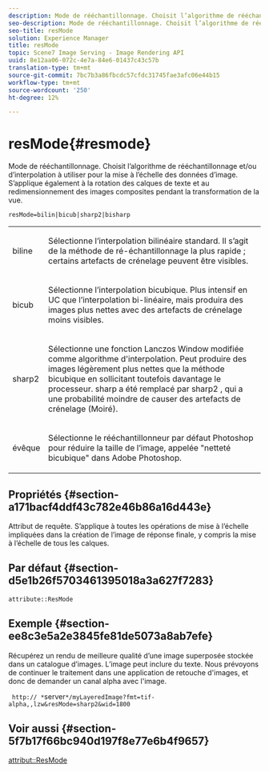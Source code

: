 ```yaml
---
description: Mode de rééchantillonnage. Choisit l’algorithme de rééchantillonnage et/ou d’interpolation à utiliser pour la mise à l’échelle des données d’image. S’applique également à la rotation des calques de texte et au redimensionnement des images composites pendant la transformation de la vue.
seo-description: Mode de rééchantillonnage. Choisit l’algorithme de rééchantillonnage et/ou d’interpolation à utiliser pour la mise à l’échelle des données d’image. S’applique également à la rotation des calques de texte et au redimensionnement des images composites pendant la transformation de la vue.
seo-title: resMode
solution: Experience Manager
title: resMode
topic: Scene7 Image Serving - Image Rendering API
uuid: 8e12aa06-072c-4e7a-84e6-01437c43c57b
translation-type: tm+mt
source-git-commit: 7bc7b3a86fbcdc57cfdc31745fae3afc06e44b15
workflow-type: tm+mt
source-wordcount: '250'
ht-degree: 12%

---
```



# resMode{#resmode}

Mode de rééchantillonnage. Choisit l’algorithme de rééchantillonnage et/ou d’interpolation à utiliser pour la mise à l’échelle des données d’image. S’applique également à la rotation des calques de texte et au redimensionnement des images composites pendant la transformation de la vue.

`resMode=bilin|bicub|sharp2|bisharp`

<table id="table_FD658AC521E24EB9ADBB87F98549BC3B"> 
 <tbody> 
  <tr> 
   <td colname="col1"> <p> <span class="codeph"> biline  </span> </p> </td> 
   <td colname="col2"> <p>Sélectionne l’interpolation bilinéaire standard. Il s’agit de la méthode de ré-échantillonnage la plus rapide ; certains artefacts de crénelage peuvent être visibles. </p> </td> 
  </tr> 
  <tr> 
   <td colname="col1"> <p> <span class="codeph"> bicub  </span> </p> </td> 
   <td colname="col2"> <p>Sélectionne l’interpolation bicubique. Plus intensif en UC que l’interpolation bi-linéaire, mais produira des images plus nettes avec des artefacts de crénelage moins visibles. </p> </td> 
  </tr> 
  <tr> 
   <td colname="col1"> <p> <span class="codeph"> sharp2  </span> </p> </td> 
   <td colname="col2"> <p>Sélectionne une fonction Lanczos Window modifiée comme algorithme d'interpolation. Peut produire des images légèrement plus nettes que la méthode bicubique en sollicitant toutefois davantage le processeur. <span class="codeph"> sharp  </span> a été remplacé par  <span class="codeph"> sharp2  </span>, qui a une probabilité moindre de causer des artefacts de crénelage (Moiré). </p> </td> 
  </tr> 
  <tr> 
   <td colname="col1"> <p> <span class="codeph"> évêque  </span> </p> </td> 
   <td colname="col2"> <p>Sélectionne le rééchantillonneur par défaut Photoshop pour réduire la taille de l’image, appelée "netteté bicubique" dans Adobe Photoshop. </p> </td> 
  </tr> 
 </tbody> 
</table>

## Propriétés {#section-a171bacf4ddf43c782e46b86a16d443e}

Attribut de requête. S’applique à toutes les opérations de mise à l’échelle impliquées dans la création de l’image de réponse finale, y compris la mise à l’échelle de tous les calques.

## Par défaut {#section-d5e1b26f5703461395018a3a627f7283}

`attribute::ResMode`

## Exemple {#section-ee8c3e5a2e3845fe81de5073a8ab7efe}

Récupérez un rendu de meilleure qualité d’une image superposée stockée dans un catalogue d’images. L’image peut inclure du texte. Nous prévoyons de continuer le traitement dans une application de retouche d&#39;images, et donc de demander un canal alpha avec l&#39;image.

` http:// *`server`*/myLayeredImage?fmt=tif-alpha,,lzw&resMode=sharp2&wid=1800`

## Voir aussi {#section-5f7b17f66bc940d197f8e77e6b4f9657}

[attribut::ResMode](../../../../../is-api/image-catalog/image-serving-api-ref/c-image-catalog-reference/c-attributes-reference/r-is-cat-resmode.md#reference-609095ef568743a086f28d87c54dafa2)
